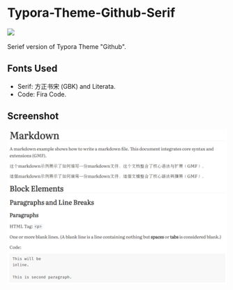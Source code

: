 # Typora-Theme-Github-Serif

[![](https://img.shields.io/github/v/release/lzcapp/Typora-Theme-Github-Serif?style=for-the-badge)](https://github.com/lzcapp/Typora-Theme-Github-Serif/releases/latest)

Serief version of Typora Theme "Github".

## Fonts Used

- Serif: 方正书宋 (GBK) and Literata.
- Code: Fira Code.

## Screenshot

![](./screenshot.png)
